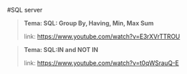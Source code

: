 #SQL server

> **Tema: SQL: Group By, Having, Min, Max Sum**
>
> link: https://www.youtube.com/watch?v=E3rXVrTTROU

> **Tema: SQL:IN and NOT IN**
>
> link: https://www.youtube.com/watch?v=t0qWSrauQ-E






